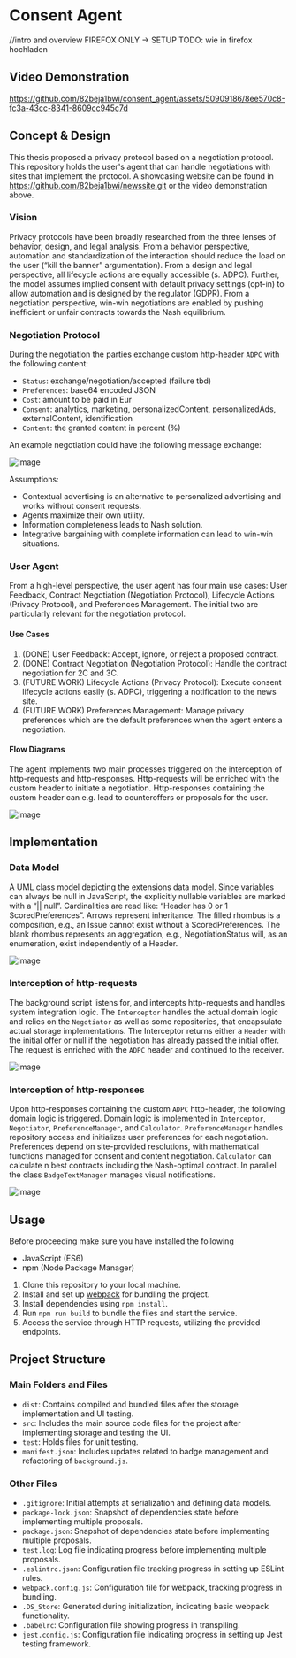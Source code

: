 # Consent Agent
//intro and overview
FIREFOX ONLY 
-> SETUP TODO: wie in firefox hochladen

## Video Demonstration

https://github.com/82beja1bwi/consent_agent/assets/50909186/8ee570c8-fc3a-43cc-8341-8609cc945c7d

## Concept & Design

This thesis proposed a privacy protocol based on a negotiation protocol. This repository holds the user's agent that can handle negotiations with sites that implement the protocol. A showcasing website can be found in https://github.com/82beja1bwi/newssite.git or the video demonstration above. 

### Vision

Privacy protocols have been broadly researched from the three lenses of behavior, design, and legal analysis. From a behavior perspective, automation and standardization of the interaction should reduce the load on the user (“kill the banner” argumentation). From a design and legal perspective, all lifecycle actions are equally accessible (s. ADPC). Further, the model assumes implied consent with default privacy settings (opt-in) to allow automation and is designed by the regulator (GDPR). From a negotiation perspective, win-win negotiations are enabled by pushing inefficient or unfair contracts towards the Nash equilibrium.

### Negotiation Protocol

During the negotiation the parties exchange custom http-header `ADPC` with the following content:
- `Status`: exchange/negotiation/accepted (failure tbd)
- `Preferences`: base64 encoded JSON
- `Cost`: amount to be paid in Eur
- `Consent`: analytics, marketing, personalizedContent, personalizedAds, externalContent, identification
- `Content`: the granted content in percent (%)

An example negotiation could have the following message exchange:

![image](https://github.com/82beja1bwi/consent_agent/assets/50909186/0e3f332b-ec8b-422b-adec-020c1f04e2b6)

Assumptions:
- Contextual advertising is an alternative to personalized advertising and works without consent requests.
- Agents maximize their own utility.
- Information completeness leads to Nash solution.
- Integrative bargaining with complete information can lead to win-win situations.

### User Agent

From a high-level perspective, the user agent has four main use cases: User Feedback, Contract Negotiation (Negotiation Protocol), Lifecycle Actions (Privacy Protocol), and Preferences Management. The initial two are particularly relevant for the negotiation protocol.

#### Use Cases
1. (DONE) User Feedback: Accept, ignore, or reject a proposed contract.
2. (DONE) Contract Negotiation (Negotiation Protocol): Handle the contract negotiation for 2C and 3C.
3. (FUTURE WORK) Lifecycle Actions (Privacy Protocol): Execute consent lifecycle actions easily (s. ADPC), triggering a notification to the news site.
4. (FUTURE WORK) Preferences Management: Manage privacy preferences which are the default preferences when the agent enters a negotiation.

#### Flow Diagrams
The agent implements two main processes triggered on the interception of http-requests and http-responses. Http-requests will be enriched with the custom header to initiate a negotiation. Http-responses containing the custom header can e.g. lead to counteroffers or proposals for the user.

![image](https://github.com/82beja1bwi/consent_agent/assets/50909186/ae6c99c5-6a71-4ff3-85aa-e6dc2c0838ca)

## Implementation
### Data Model
A UML class model depicting the extensions data model. Since variables can always be null in JavaScript, the explicitly nullable variables are marked with a “|| null”. Cardinalities are read like: “Header has 0 or 1 ScoredPreferences”. Arrows represent inheritance. The filled rhombus is a composition, e.g., an Issue cannot exist without a ScoredPreferences. The blank rhombus represents an aggregation, e.g., NegotiationStatus will, as an enumeration, exist independently of a Header. 

![image](https://github.com/82beja1bwi/consent_agent/assets/50909186/65d6a2b7-71a2-4415-8072-9d569cf5b97b)
### Interception of http-requests
The background script listens for, and intercepts http-requests and handles system integration logic. The `Interceptor` handles the actual domain logic and relies on the `Negotiator` as well as some repositories, that encapsulate actual storage implementations. The Interceptor returns either a `Header` with the initial offer or null if the negotiation has already passed the initial offer. The request is enriched with the `ADPC` header and continued to the receiver.

![image](https://github.com/82beja1bwi/consent_agent/assets/50909186/afec40e0-9996-4448-b0ab-f70e8ea4b5cc)
### Interception of http-responses
Upon http-responses containing the custom `ADPC` http-header, the following domain logic is triggered. Domain logic is implemented in `Interceptor`, `Negotiator`, `PreferenceManager`, and `Calculator`. `PreferenceManager` handles repository access and initializes user preferences for each negotiation. Preferences depend on site-provided resolutions, with mathematical functions managed for consent and content negotiation. `Calculator` can calculate n best contracts including the Nash-optimal contract. In parallel the class `BadgeTextManager` manages visual notifications.

![image](https://github.com/82beja1bwi/consent_agent/assets/50909186/c7145e1e-4cd2-4abe-8d25-7fabd863e90c)




## Usage
Before proceeding make sure you have installed the following
- JavaScript (ES6)
- npm (Node Package Manager)
  
1. Clone this repository to your local machine.
2. Install and set up [webpack](https://webpack.js.org/) for bundling the project. 
3. Install dependencies using `npm install`.
4. Run `npm run build` to bundle the files and start the service. 
5. Access the service through HTTP requests, utilizing the provided endpoints.

## Project Structure
### Main Folders and Files
- `dist`: Contains compiled and bundled files after the storage implementation and UI testing.
- `src`: Includes the main source code files for the project after implementing storage and testing the UI.
- `test`: Holds files for unit testing.
- `manifest.json`: Includes updates related to badge management and refactoring of `background.js`.

### Other Files
- `.gitignore`: Initial attempts at serialization and defining data models.
- `package-lock.json`: Snapshot of dependencies state before implementing multiple proposals.
- `package.json`: Snapshot of dependencies state before implementing multiple proposals.
- `test.log`: Log file indicating progress before implementing multiple proposals.
- `.eslintrc.json`: Configuration file tracking progress in setting up ESLint rules.
- `webpack.config.js`: Configuration file for webpack, tracking progress in bundling.
- `.DS_Store`: Generated during initialization, indicating basic webpack functionality.
- `.babelrc`: Configuration file showing progress in transpiling.
- `jest.config.js`: Configuration file indicating progress in setting up Jest testing framework.
